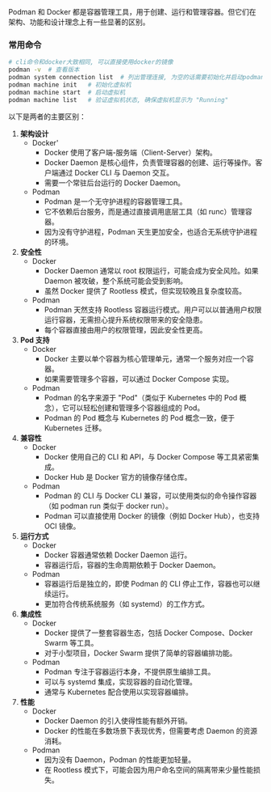 Podman 和 Docker 都是容器管理工具，用于创建、运行和管理容器。但它们在架构、功能和设计理念上有一些显著的区别。
### 常用命令
```bash
# cli命令和docker大致相同, 可以直接使用docker的镜像
podman -v  # 查看版本
podman system connection list  # 列出管理连接, 为空的话需要初始化并启动podman虚拟机(只有初始化并启动虚拟机后才能进行对镜像容器文件的拉取和创建)
podman machine init   # 初始化虚拟机
podman machine start  # 启动虚拟机
podman machine list   # 验证虚拟机状态, 确保虚拟机显示为 "Running"

```

以下是两者的主要区别：
1. **架构设计**
   - Docker'
     - Docker 使用了客户端-服务端（Client-Server）架构。
     - Docker Daemon 是核心组件，负责管理容器的创建、运行等操作。客户端通过 Docker CLI 与 Daemon 交互。
     - 需要一个常驻后台运行的 Docker Daemon。
   - Podman
     - Podman 是一个无守护进程的容器管理工具。
     - 它不依赖后台服务，而是通过直接调用底层工具（如 runc）管理容器。
     - 因为没有守护进程，Podman 天生更加安全，也适合无系统守护进程的环境。
2. **安全性**
   - Docker
     - Docker Daemon 通常以 root 权限运行，可能会成为安全风险。如果 Daemon 被攻破，整个系统可能会受到影响。
     - 虽然 Docker 提供了 Rootless 模式，但实现较晚且复杂度较高。
   - Podman
     - Podman 天然支持 Rootless 容器运行模式。用户可以以普通用户权限运行容器，无需担心提升系统权限带来的安全隐患。
     - 每个容器直接由用户的权限管理，因此安全性更高。
3. **Pod 支持**
   - Docker
     - Docker 主要以单个容器为核心管理单元，通常一个服务对应一个容器。
     - 如果需要管理多个容器，可以通过 Docker Compose 实现。
   - Podman
     - Podman 的名字来源于 "Pod"（类似于 Kubernetes 中的 Pod 概念），它可以轻松创建和管理多个容器组成的 Pod。
     - Podman 的 Pod 概念与 Kubernetes 的 Pod 概念一致，便于 Kubernetes 迁移。
4. **兼容性**
   - Docker
     - Docker 使用自己的 CLI 和 API，与 Docker Compose 等工具紧密集成。
     - Docker Hub 是 Docker 官方的镜像存储仓库。
   - Podman
     - Podman 的 CLI 与 Docker CLI 兼容，可以使用类似的命令操作容器（如 podman run 类似于 docker run）。
     - Podman 可以直接使用 Docker 的镜像（例如 Docker Hub），也支持 OCI 镜像。
5. **运行方式**
   - Docker
     - Docker 容器通常依赖 Docker Daemon 运行。
     - 容器运行后，容器的生命周期依赖于 Docker Daemon。
   - Podman
     - 容器运行后是独立的，即使 Podman 的 CLI 停止工作，容器也可以继续运行。
     - 更加符合传统系统服务（如 systemd）的工作方式。
6. **集成性**
   - Docker
     - Docker 提供了一整套容器生态，包括 Docker Compose、Docker Swarm 等工具。
     - 对于小型项目，Docker Swarm 提供了简单的容器编排功能。
   - Podman
     - Podman 专注于容器运行本身，不提供原生编排工具。
     - 可以与 systemd 集成，实现容器的自动化管理。
     - 通常与 Kubernetes 配合使用以实现容器编排。
7. **性能**
   - Docker
     - Docker Daemon 的引入使得性能有额外开销。
     - Docker 的性能在多数场景下表现优秀，但需要考虑 Daemon 的资源消耗。
   - Podman
     - 因为没有 Daemon，Podman 的性能更加轻量。
     - 在 Rootless 模式下，可能会因为用户命名空间的隔离带来少量性能损失。
